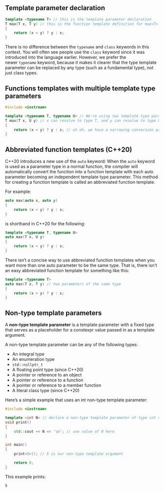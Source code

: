 
## Template parameter declaration

```cpp
template <typename T> // this is the template parameter declaration
T max(T x, T y) // this is the function template definition for max<T>
{
    return (x < y) ? y : x;
}
```

There is no difference between the `typename` and `class` keywords in this context. You will often see people use the `class` keyword since it was introduced into the language earlier. However, we prefer the newer `typename` keyword, because it makes it clearer that the type template parameter can be replaced by any type (such as a fundamental type), not just class types.


## Functions templates with multiple template type parameters

```cpp
#include <iostream>

template <typename T, typename U> // We're using two template type parameters named T and U
T max(T x, U y) // x can resolve to type T, and y can resolve to type U
{
    return (x < y) ? y : x; // uh oh, we have a narrowing conversion problem here
}
```


## Abbreviated function templates (C++20)

C++20 introduces a new use of the `auto` keyword: When the `auto` keyword is used as a parameter type in a normal function, the compiler will automatically convert the function into a function template with each auto parameter becoming an independent template type parameter. This method for creating a function template is called an abbreviated function template.

For example:
```cpp
auto max(auto x, auto y)
{
    return (x < y) ? y : x;
}
```

is shorthand in C++20 for the following:
```cpp
template <typename T, typename U>
auto max(T x, U y)
{
    return (x < y) ? y : x;
}
```

There isn’t a concise way to use abbreviated function templates when you want more than one auto parameter to be the same type. That is, there isn’t an easy abbreviated function template for something like this:
```cpp
template <typename T>
auto max(T x, T y) // two parameters of the same type
{
    return (x < y) ? y : x;
}
```


## Non-type template parameters

A **non-type template parameter** is a template parameter with a fixed type that serves as a placeholder for a constexpr value passed in as a template argument.

A non-type template parameter can be any of the following types:

- An integral type
- An enumeration type
- `std::nullptr_t`
- A floating point type (since C++20)
- A pointer or reference to an object
- A pointer or reference to a function
- A pointer or reference to a member function
- A literal class type (since C++20)

Here’s a simple example that uses an int non-type template parameter:
```cpp
#include <iostream>

template <int N> // declare a non-type template parameter of type int named N
void print()
{
    std::cout << N << '\n'; // use value of N here
}

int main()
{
    print<5>(); // 5 is our non-type template argument

    return 0;
}
```

This example prints:
```
5
```